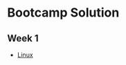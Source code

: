 # Bootcamp Solution

## Week 1

- [Linux](https://github.com/srijan-singh/bootcamp-cserl/tree/main/Week1)